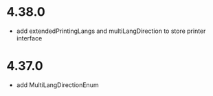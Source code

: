 # 4.38.0
- add extendedPrintingLangs and multiLangDirection to store printer interface

# 4.37.0
- add MultiLangDirectionEnum
